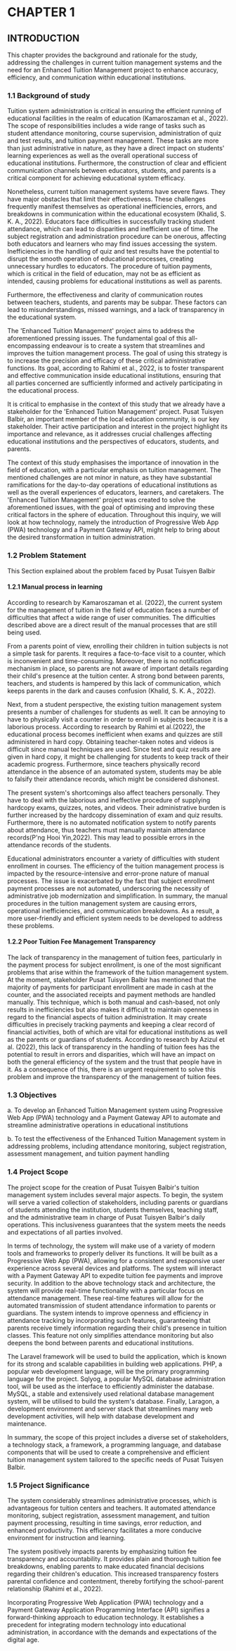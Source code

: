 # CHAPTER 1

## INTRODUCTION 
This chapter provides the background and rationale for the study, addressing the challenges in current tuition management systems and the need for an Enhanced Tuition Management project to enhance accuracy, efficiency, and communication within educational institutions.

### 1.1 Background of study
Tuition system administration is critical in ensuring the efficient running of educational facilities in the realm of education (Kamaroszaman et al., 2022). The scope of responsibilities includes a wide range of tasks such as student attendance monitoring, course supervision, administration of quiz and test results, and tuition payment management. These tasks are more than just administrative in nature, as they have a direct impact on students' learning experiences as well as the overall operational success of educational institutions. Furthermore, the construction of clear and efficient communication channels between educators, students, and parents is a critical component for achieving educational system efficacy.

Nonetheless, current tuition management systems have severe flaws. They have major obstacles that limit their effectiveness. These challenges frequently manifest themselves as operational inefficiencies, errors, and breakdowns in communication within the educational ecosystem (Khalid, S. K. A., 2022). Educators face difficulties in successfully tracking student attendance, which can lead to disparities and inefficient use of time. The subject registration and administration procedure can be onerous, affecting both educators and learners who may find issues accessing the system. Inefficiencies in the handling of quiz and test results have the potential to disrupt the smooth operation of educational processes, creating unnecessary hurdles to educators. The procedure of tuition payments, which is critical in the field of education, may not be as efficient as intended, causing problems for educational institutions as well as parents.

Furthermore, the effectiveness and clarity of communication routes between teachers, students, and parents may be subpar. These factors can lead to misunderstandings, missed warnings, and a lack of transparency in the educational system.

The 'Enhanced Tuition Management' project aims to address the aforementioned pressing issues. The fundamental goal of this all-encompassing endeavour is to create a system that streamlines and improves the tuition management process. The goal of using this strategy is to increase the precision and efficacy of these critical administrative functions. Its goal, according to Rahimi et al., 2022, is to foster transparent and effective communication inside educational institutions, ensuring that all parties concerned are sufficiently informed and actively participating in the educational process.

It is critical to emphasise in the context of this study that we already have a stakeholder for the 'Enhanced Tuition Management' project. Pusat Tuisyen Balbir, an important member of the local education community, is our key stakeholder. Their active participation and interest in the project highlight its importance and relevance, as it addresses crucial challenges affecting educational institutions and the perspectives of educators, students, and parents.

The context of this study emphasises the importance of innovation in the field of education, with a particular emphasis on tuition management. The mentioned challenges are not minor in nature, as they have substantial ramifications for the day-to-day operations of educational institutions as well as the overall experiences of educators, learners, and caretakers. The 'Enhanced Tuition Management' project was created to solve the aforementioned issues, with the goal of optimising and improving these critical factors in the sphere of education. Throughout this inquiry, we will look at how technology, namely the introduction of Progressive Web App (PWA) technology and a Payment Gateway API, might help to bring about the desired transformation in tuition administration.


### 1.2 Problem Statement

This Section explained about the problem faced by Pusat Tuisyen Balbir

#### 1.2.1  Manual process in learning

According to research by Kamaroszaman et al. (2022), the current system for the management of tuition in the field of education faces a number of difficulties that affect a wide range of user communities. The difficulties described above are a direct result of the manual processes that are still being used.

From a parents point of view, enrolling their children in tuition subjects is not a simple task for parents. It requires a face-to-face visit to a counter, which is inconvenient and time-consuming. Moreover, there is no notification mechanism in place, so parents are not aware of important details regarding their child's presence at the tuition center. A strong bond between parents, teachers, and students is hampered by this lack of communication, which keeps parents in the dark and causes confusion (Khalid, S. K. A., 2022).

Next, from a student perspective, the existing tuition management system presents a number of challenges for students as well. It can be annoying to have to physically visit a counter in order to enroll in subjects because it is a laborious process. According to research by Rahimi et al.(2022), the educational process becomes inefficient when exams and quizzes are still administered in hard copy. Obtaining teacher-taken notes and videos is difficult since manual techniques are used. Since test and quiz results are given in hard copy, it might be challenging for students to keep track of their academic progress. Furthermore, since teachers physically record attendance in the absence of an automated system, students may be able to falsify their attendance records, which might be considered dishonest.

The present system's shortcomings also affect teachers personally. They have to deal with the laborious and ineffective procedure of supplying hardcopy exams, quizzes, notes, and videos. Their administrative burden is further increased by the hardcopy dissemination of exam and quiz results. Furthermore, there is no automated notification system to notify parents about attendance, thus teachers must manually maintain attendance records(P'ng Hooi Yin,2022). This may lead to possible errors in the attendance records of the students.

Educational administrators encounter a variety of difficulties with student enrollment in courses. The efficiency of the tuition management process is impacted by the resource-intensive and error-prone nature of manual processes. The issue is exacerbated by the fact that subject enrollment payment processes are not automated, underscoring the necessity of administrative job modernization and simplification. In summary, the manual procedures in the tuition management system are causing errors, operational inefficiencies, and communication breakdowns. As a result, a more user-friendly and efficient system needs to be developed to address these problems.


#### 1.2.2 Poor Tuition Fee Management Transparency 


The lack of transparency in the management of tuition fees, particularly in the payment process for subject enrollment, is one of the most significant problems that arise within the framework of the tuition management system. At the moment, stakeholder Pusat Tuisyen Balbir has mentioned that the majority of payments for participant enrollment are made in cash at the counter, and the associated receipts and payment methods are handled manually. This technique, which is both manual and cash-based, not only results in inefficiencies but also makes it difficult to maintain openness in regard to the financial aspects of tuition administration. It may create difficulties in precisely tracking payments and keeping a clear record of financial activities, both of which are vital for educational institutions as well as the parents or guardians of students. According to research by  Azizul  et al. (2022), this lack of transparency in the handling of tuition fees has the potential to result in errors and disparities, which will have an impact on both the general efficiency of the system and the trust that people have in it. As a consequence of this, there is an urgent requirement to solve this problem and improve the transparency of the management of tuition fees.

### 1.3 Objectives
a. To develop an Enhanced Tuition Management system using Progressive Web App (PWA) technology and a Payment Gateway API to automate and streamline administrative operations in educational institutions

b. To test the effectiveness of the Enhanced Tuition Management system in addressing problems, including attendance monitoring, subject registration, assessment management, and tuition payment handling




### 1.4 Project Scope

The project scope for the creation of Pusat Tuisyen Balbir's tuition management system includes several major aspects. To begin, the system will serve a varied collection of stakeholders, including parents or guardians of students attending the institution, students themselves, teaching staff, and the administrative team in charge of Pusat Tuisyen Balbir's daily operations. This inclusiveness guarantees that the system meets the needs and expectations of all parties involved.

In terms of technology, the system will make use of a variety of modern tools and frameworks to properly deliver its functions. It will be built as a Progressive Web App (PWA), allowing for a consistent and responsive user experience across several devices and platforms. The system will interact with a Payment Gateway API to expedite tuition fee payments and improve security. In addition to the above technology stack and architecture, the system will provide real-time functionality with a particular focus on attendance management. These real-time features will allow for the automated transmission of student attendance information to parents or guardians. The system intends to improve openness and efficiency in attendance tracking by incorporating such features, guaranteeing that parents receive timely information regarding their child's presence in tuition classes. This feature not only simplifies attendance monitoring but also deepens the bond between parents and educational institutions.

The Laravel framework will be used to build the application, which is known for its strong and scalable capabilities in building web applications. PHP, a popular web development language, will be the primary programming language for the project. Sqlyog, a popular MySQL database administration tool, will be used as the interface to efficiently administer the database. MySQL, a stable and extensively used relational database management system, will be utilised to build the system's database. Finally, Laragon, a development environment and server stack that streamlines many web development activities, will help with database development and maintenance.

In summary, the scope of this project includes a diverse set of stakeholders, a technology stack, a framework, a programming language, and database components that will be used to create a comprehensive and efficient tuition management system tailored to the specific needs of Pusat Tuisyen Balbir.


### 1.5 Project Significance
The system considerably streamlines administrative processes, which is advantageous for tuition centers and teachers. It automated attendance monitoring, subject registration, assessment management, and tuition payment processing, resulting in time savings, error reduction, and enhanced productivity. This efficiency facilitates a more conducive environment for instruction and learning. 

The system positively impacts parents by emphasizing tuition fee transparency and accountability. It provides plain and thorough tuition fee breakdowns, enabling parents to make educated financial decisions regarding their children's education. This increased transparency fosters parental confidence and contentment, thereby fortifying the school-parent relationship (Rahimi et al., 2022).

Incorporating Progressive Web Application (PWA) technology and a Payment Gateway Application Programming Interface (API) signifies a forward-thinking approach to education technology. It establishes a precedent for integrating modern technology into educational administration, in accordance with the demands and expectations of the digital age.


